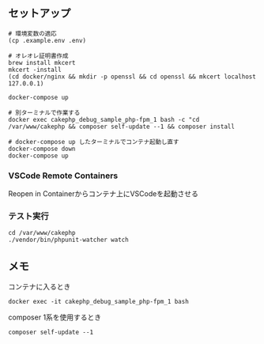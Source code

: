 ## セットアップ

```
# 環境変数の適応
(cp .example.env .env)

# オレオレ証明書作成
brew install mkcert
mkcert -install
(cd docker/nginx && mkdir -p openssl && cd openssl && mkcert localhost 127.0.0.1)

docker-compose up

# 別ターミナルで作業する
docker exec cakephp_debug_sample_php-fpm_1 bash -c "cd /var/www/cakephp && composer self-update --1 && composer install

# docker-compose up したターミナルでコンテナ起動し直す
docker-compose down
docker-compose up
```

### VSCode Remote Containers

Reopen in Containerからコンテナ上にVSCodeを起動させる

### テスト実行

```
cd /var/www/cakephp
./vendor/bin/phpunit-watcher watch
```

## メモ

コンテナに入るとき

```
docker exec -it cakephp_debug_sample_php-fpm_1 bash
```

composer 1系を使用するとき

```
composer self-update --1
```
